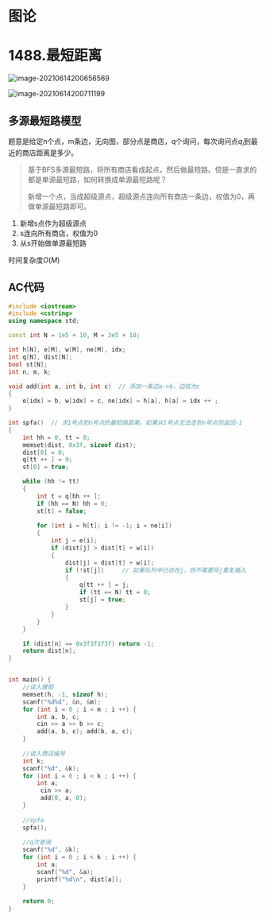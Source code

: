 # 图论

 

# 1488.最短距离

![image-20210614200656569](https://gitee.com/xddadd/cloud-image/raw/master/image-20210614200656569.png)

![image-20210614200711199](https://gitee.com/xddadd/cloud-image/raw/master/image-20210614200711199.png)

## 多源最短路模型

​	题意是给定n个点，m条边，无向图，部分点是商店，q个询问，每次询问点$q_i$到最近的商店距离是多少。

> 基于BFS多源最短路，将所有商店看成起点，然后做最短路。但是一直求的都是单源最短路，如何转换成单源最短路呢？
>
> 新增一个点，当成超级源点，超级源点连向所有商店一条边，权值为0，再做单源最短路即可。

1. 新增s点作为超级源点
2. s连向所有商店，权值为0
3. 从s开始做单源最短路

时间复杂度$O(M)$

## AC代码

```cpp
#include <iostream>
#include <cstring>
using namespace std;

const int N = 1e5 + 10, M = 3e5 + 10;

int h[N], e[M], w[M], ne[M], idx;
int q[N], dist[N];
bool st[N];
int n, m, k;

void add(int a, int b, int c)  // 添加一条边a->b，边权为c
{
    e[idx] = b, w[idx] = c, ne[idx] = h[a], h[a] = idx ++ ;
}

int spfa()  // 求1号点到n号点的最短路距离，如果从1号点无法走到n号点则返回-1
{
    int hh = 0, tt = 0;
    memset(dist, 0x3f, sizeof dist);
    dist[0] = 0;
    q[tt ++ ] = 0;
    st[0] = true;

    while (hh != tt)
    {
        int t = q[hh ++ ];
        if (hh == N) hh = 0;
        st[t] = false;
        
        for (int i = h[t]; i != -1; i = ne[i])
        {
            int j = e[i];
            if (dist[j] > dist[t] + w[i])
            {
                dist[j] = dist[t] + w[i];
                if (!st[j])     // 如果队列中已存在j，则不需要将j重复插入
                {
                    q[tt ++ ] = j;
                    if (tt == N) tt = 0;
                    st[j] = true;
                }
            }
        }
    }

    if (dist[n] == 0x3f3f3f3f) return -1;
    return dist[n];
}


int main() {
    //读入建图
    memset(h, -1, sizeof h);
    scanf("%d%d", &n, &m);
    for (int i = 0 ; i < m ; i ++) {
        int a, b, c;
        cin >> a >> b >> c;
        add(a, b, c); add(b, a, c);
    }
    
    //读入商店编号
    int k;
    scanf("%d", &k);
    for (int i = 0 ; i < k ; i ++) {
        int a;
         cin >> a;
         add(0, a, 0);
    }
    
    //spfa
    spfa();
    
    //q次查询
    scanf("%d", &k);
    for (int i = 0 ; i < k ; i ++) {
        int a;
        scanf("%d", &a);
        printf("%d\n", dist[a]);
    }
    
    return 0;
}
```

